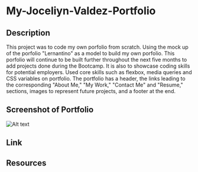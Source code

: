 # My-Joceliyn-Valdez-Portfolio

## Description

This project was to code my own porfolio from scratch. Using the mock up of the porfolio "Lernantino" as a model to build my own porfolio. This porfolio will continue to be built further throughout the next five months to add projects done during the Bootcamp. It is also to showcase coding skills for potential employers. Used core skills such as flexbox, media queries and CSS variables on portfolio. The portfolio has a header, the links leading to the corresponding "About Me," "My Work," "Contact Me" and "Resume," sections, images to represent future projects, and a footer at the end.


## Screenshot of Portfolio
![Alt text](./Assets/images/app.screenshot.png)

## Link


## Resources
